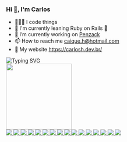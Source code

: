 <h3>Hi 👋, I'm Carlos</h3>

- 👨🏻‍💻 I code things
- 🧠 I'm currently leaning Ruby on Rails 💎
- 🔭 I’m currently working on [Penzack](https://penzack.com/)
- 📫 How to reach me caique.h@hotmail.com
- 👾 My website https://carlosh.dev.br/

<img src="https://readme-typing-svg.demolab.com?font=Fira+Code&weight=300&size=18&pause=500&color=488BE6&random=true&width=435&lines=keep+coding.+keep+learning." alt="Typing SVG" />

<div>
  <a href="https://github.com/carlosh-dev">
  <img height="180em" src="https://github-readme-stats.vercel.app/api/top-langs/?username=carlosh-dev&layout=compact&langs_count=10&theme=dark"/>
</div>

<div>
  <img src="https://img.shields.io/badge/typescript-%23007ACC.svg?style=for-the-badge&logo=typescript&logoColor=white">
  <img src="https://img.shields.io/badge/javascript-%23323330.svg?style=for-the-badge&logo=javascript&logoColor=%23F7DF1E" target="_blank">
  <img src="https://img.shields.io/badge/html5-%23E34F26.svg?style=for-the-badge&logo=html5&logoColor=white" target="_blank">
  <img src="https://img.shields.io/badge/css3-%231572B6.svg?style=for-the-badge&logo=css3&logoColor=white" target="_blank">
  <img src="https://img.shields.io/badge/react-%2320232a.svg?style=for-the-badge&logo=react&logoColor=%2361DAFB" target="_blank">
  <img src="https://img.shields.io/badge/-React%20Query-FF4154?style=for-the-badge&logo=react%20query&logoColor=white" target="_blank">
  <img src="https://img.shields.io/badge/React%20Hook%20Form-%23EC5990.svg?style=for-the-badge&logo=reacthookform&logoColor=white" target="_blank">
  <img src="https://img.shields.io/badge/tailwindcss-%2338B2AC.svg?style=for-the-badge&logo=tailwind-css&logoColor=white" target="_blank">
  <img src="https://img.shields.io/badge/zod-%233068b7.svg?style=for-the-badge&logo=zod&logoColor=white" target="_blank">
  <img src="https://img.shields.io/badge/rails-%23CC0000.svg?style=for-the-badge&logo=ruby-on-rails&logoColor=white" target="_blank">
  <img src="https://img.shields.io/badge/ruby-%23CC342D.svg?style=for-the-badge&logo=ruby&logoColor=white" target="_blank">
  <img src="https://img.shields.io/badge/Next-black?style=for-the-badge&logo=next.js&logoColor=white" target="_blank">
  <img src="https://img.shields.io/badge/node.js-6DA55F?style=for-the-badge&logo=node.js&logoColor=white" target="_blank">
  <img src="https://img.shields.io/badge/mysql-4479A1.svg?style=for-the-badge&logo=mysql&logoColor=white" target="_blank">
  <img src="https://img.shields.io/badge/postgres-%23316192.svg?style=for-the-badge&logo=postgresql&logoColor=white" target="_blank">
  <img src="https://img.shields.io/badge/docker-%230db7ed.svg?style=for-the-badge&logo=docker&logoColor=white" target="_blank">
</div>
